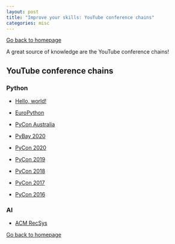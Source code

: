 ```yaml
---
layout: post
title: "Improve your skills: YouTube conference chains"
categories: misc
---
```


[Go back to homepage](https://guillaumesimo.github.io/)

A great source of knowledge are the YouTube conference chains!

## YouTube conference chains

### Python

* <a href="http://example.com/" target="_blank">Hello, world!</a>

* [EuroPython](https://www.youtube.com/user/PythonItalia)

* [PyCon Australia](https://www.youtube.com/user/PyConAU)

* [PyBay 2020](https://www.youtube.com/channel/UC51aOZF5nnderbuar5D5ifw)

* [PyCon 2020](https://www.youtube.com/channel/UCMjMBMGt0WJQLeluw6qNJuA)

* [PyCon 2019](https://www.youtube.com/channel/UCxs2IIVXaEHHA4BtTiWZ2mQ)

* [PyCon 2018](https://www.youtube.com/channel/UCsX05-2sVSH7Nx3zuk3NYuQ)

* [PyCon 2017](https://www.youtube.com/channel/UCrJhliKNQ8g0qoE_zvL8eVg)

* [PyCon 2016](https://www.youtube.com/channel/UCwTD5zJbsQGJN75MwbykYNw)


### AI

* [ACM RecSys](https://www.youtube.com/channel/UC2nEn-yNA1BtdDNWziphPGA)


[Go back to homepage](https://guillaumesimo.github.io/)


